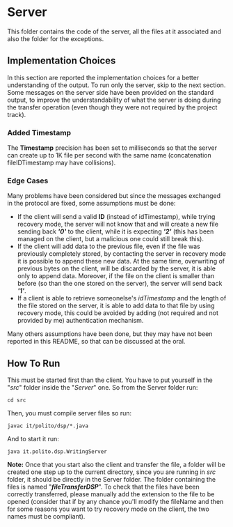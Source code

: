 # Server

This folder contains the code of the server, all the files at it associated and also the folder for the exceptions.

## Implementation Choices
In this section are reported the implementation choices for a better understanding of the output. To run only the server, skip to the next section.
Some messages on the server side have been provided on the standard output, to improve the understandability of what the server is doing during the transfer operation (even though they were not required by the project track).

### Added Timestamp
The **Timestamp** precision has been set to milliseconds so that the server can create up to 1K file per second with the same name (concatenation fileIDTimestamp may have collisions).

### Edge Cases
Many problems have been considered but since the messages exchanged in the protocol are fixed, some assumptions must be done:
  - If the client will send a valid **ID** (instead of idTimestamp), while trying recovery mode, the server will not know that and will create a new file sending back **_'0'_** to the client, while it is expecting _**'2'**_ (this has been managed on the client, but a malicious one could still break this).
  - If the client will add data to the previous file, even if the file was previously completely stored, by contacting the server in recovery mode it is possible to append these new data. At the same time, overwriting of previous bytes on the client, will be discarded by the server, it is able only to append data. Moreover, if the file on the client is smaller than before (so than the one stored on the server), the server will send back _**'1'**_.
  - If a client is able to retrieve someonelse's _idTimestamp_ and the length of the file stored on the server, it is able to add data to that file by using recovery mode, this could be avoided by adding (not required and not provided by me) authentication mechanism.

Many others assumptions have been done, but they may have not been reported in this README, so that can be discussed at the oral.

## How To Run
This must be started first than the client.
You have to put yourself in the "_src_" folder inside the "_Server_" one. So from the Server folder run:

    cd src

Then, you must compile server files so run:

    javac it/polito/dsp/*.java

And to start it run:

    java it.polito.dsp.WritingServer

**Note:** Once that you start also the client and transfer the file, a folder will be created one step up to the current directory, since you are running in _src_ folder, it should be directly in the Server folder. The folder containing the files is named "_**fileTransferDSP**_". To check that the files have been correctly transferred, please manually add the extension to the file to be opened (consider that if by any chance you'll modify the fileName and then for some reasons you want to try recovery mode on the client, the two names must be compliant).

